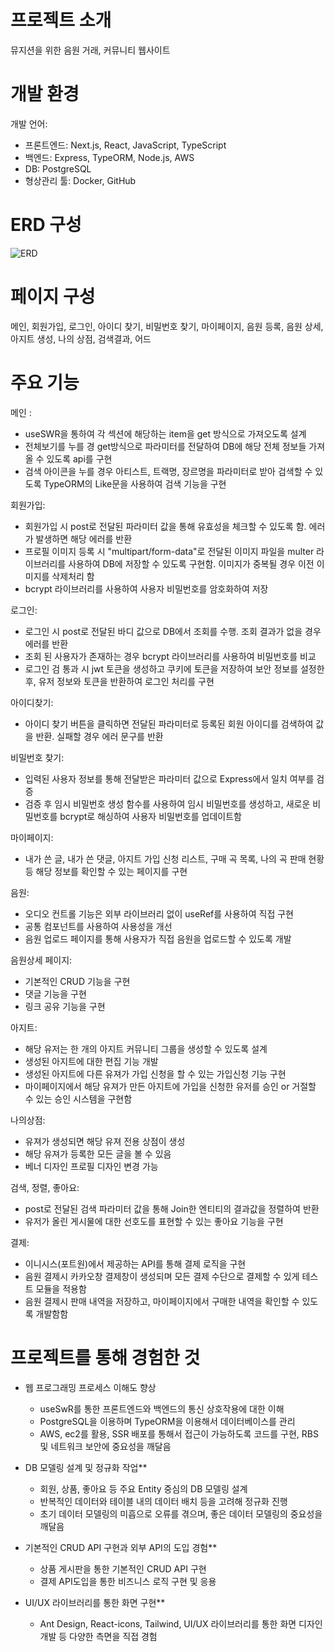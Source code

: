 # 프로젝트 소개

뮤지션을 위한 음원 거래, 커뮤니티 웹사이트


# 개발 환경

개발 언어:

  - 프론트엔드: Next.js, React, JavaScript, TypeScript
  - 백엔드: Express, TypeORM, Node.js, AWS
  - DB: PostgreSQL
  - 형상관리 툴: Docker, GitHub

# ERD 구성

![ERD](https://github.com/kofhoom/everyspace/assets/64389254/75afa782-4017-4d2e-a9d5-4cf47fdd5ba5)


# 페이지 구성

메인, 회원가입, 로그인, 아이디 찾기, 비밀번호 찾기, 마이페이지, 음원 등록, 음원 상세, 아지트 생성, 나의 상점, 검색결과, 어드


# 주요 기능

메인 : 
  - useSWR을 통하여 각 섹션에 해당하는 item을 get 방식으로 가져오도록 설계
  - 전체보기를 누를 경 get방식으로 파라미터를 전달하여 DB에 해당 전체 정보들 가져올 수 있도록 api를 구현
  - 검색 아이콘을 누를 경우 아티스트, 트랙명, 장르명을 파라미터로 받아 검색할 수 있도록 TypeORM의 Like문을 사용하여 검색 기능을 구현

회원가입:
  - 회원가입 시 post로 전달된 파라미터 값을 통해 유효성을 체크할 수 있도록 함. 에러가 발생하면 해당 에러를 반환
  - 프로필 이미지 등록 시 "multipart/form-data"로 전달된 이미지 파일을 multer 라이브러리를 사용하여 DB에 저장할 수 있도록 구현함. 이미지가 중복될 경우 이전 이미지를 삭제처리 함
  - bcrypt 라이브러리를 사용하여 사용자 비밀번호를 암호화하여 저장
    
로그인:
  - 로그인 시 post로 전달된 바디 값으로 DB에서 조회를 수행. 조회 결과가 없을 경우 에러를 반환
  - 조회 된 사용자가 존재하는 경우 bcrypt 라이브러리를 사용하여 비밀번호를 비교
  - 로그인 검 통과 시 jwt 토큰을 생성하고 쿠키에 토큰을 저장하여 보안 정보를 설정한 후, 유저 정보와 토큰을 반환하여 로그인 처리를 구현

아이디찾기:
  - 아이디 찾기 버튼을 클릭하면 전달된 파라미터로 등록된 회원 아이디를 검색하여 값을 반환. 실패할 경우 에러 문구를 반환

비밀번호 찾기:
  - 입력된 사용자 정보를 통해 전달받은 파라미터 값으로 Express에서 일치 여부를 검증
  - 검증 후 임시 비밀번호 생성 함수를 사용하여 임시 비밀번호를 생성하고, 새로운 비밀번호를 bcrypt로 해싱하여 사용자 비밀번호를 업데이트함
    
마이페이지:
  - 내가 쓴 글, 내가 쓴 댓글, 아지트 가입 신청 리스트, 구매 곡 목록, 나의 곡 판매 현황 등 해당 정보를 확인할 수 있는 페이지를 구현

음원:
  - 오디오 컨트롤 기능은 외부 라이브러리 없이 useRef를 사용하여 직접 구현
  - 공통 컴포넌트를 사용하여 사용성을 개선
  - 음원 업로드 페이지를 통해 사용자가 직접 음원을 업로드할 수 있도록 개발

음원상세 페이지:
  - 기본적인 CRUD 기능을 구현
  - 댓글 기능을 구현
  - 링크 공유 기능을 구현

아지트:
  - 해당 유저는 한 개의 아지트 커뮤니티 그룹을 생성할 수 있도록 설계
  - 생성된 아지트에 대한 편집 기능 개발
  - 생성된 아지트에 다른 유져가 가입 신청을 할 수 있는 가입신청 기능 구현
  - 마이페이지에서 해당 유져가 만든 아지트에 가입을 신청한 유저를 승인 or 거절할 수 있는 승인 시스템을 구현함
    
나의상점:
  - 유져가 생성되면 해당 유져 전용 상점이 생성
  - 해당 유져가 등록한 모든 글을 볼 수 있음
  - 베너 디자인 프로필 디자인 변경 가능

검색, 정렬, 좋아요:
  - post로 전달된 검색 파라미터 값을 통해 Join한 엔티티의 결과값을 정렬하여 반환
  - 유저가 올린 게시물에 대한 선호도를 표현할 수 있는 좋아요 기능을 구현

결제:
  - 이니시스(포트원)에서 제공하는 API를 통해 결제 로직을 구현
  - 음원 결제시 카카오창 결제창이 생성되며 모든 결제 수단으로 결제할 수 있게 테스트 모듈을 적용함
  - 음원 결제시 판매 내역을 저장하고, 마이페이지에서 구매한 내역을 확인할 수 있도록 개발함함


# 프로젝트를 통해 경험한 것

- 웹 프로그래밍 프로세스 이해도 향상
    - useSwR를 통한 프론트엔드와 백엔드의 통신 상호작용에 대한 이해
    - PostgreSQL을 이용하며 TypeORM을 이용해서 데이터베이스를 관리
    - AWS, ec2를 활용, SSR 배포를 통해서 접근이 가능하도록 코드를 구현, RBS 및 네트워크 보안에 중요성을 깨달음
    
- DB 모델링 설계 및 정규화 작업**
    - 회원, 상품, 좋아요 등 주요 Entity 중심의 DB 모델링 설계
    - 반복적인 데이터와 테이블 내의 데이터 배치 등을 고려해 정규화 진행
    - 초기 데이터 모델링의 미흡으로 오류를 겪으며, 좋은 데이터 모델링의 중요성을 깨달음
    
- 기본적인 CRUD API 구현과 외부 API의 도입 경험**
    - 상품 게시판을 통한 기본적인 CRUD API 구현
    - 결제 API도입을 통한 비즈니스 로직 구현 및 응용

- UI/UX 라이브러리를 통한 화면 구현**
    - Ant Design, React-icons, Tailwind, UI/UX 라이브러리를 통한 화면 디자인 개발 등 다양한 측면을 직접 경험
